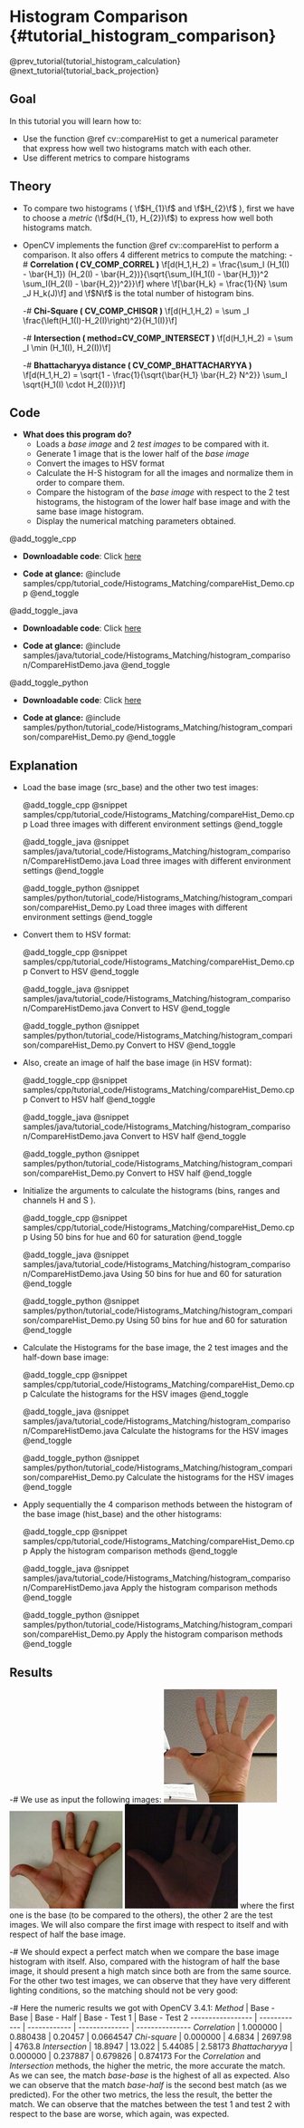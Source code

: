 Histogram Comparison {#tutorial_histogram_comparison}
====================

@prev_tutorial{tutorial_histogram_calculation}
@next_tutorial{tutorial_back_projection}

Goal
----

In this tutorial you will learn how to:

-   Use the function @ref cv::compareHist to get a numerical parameter that express how well two
    histograms match with each other.
-   Use different metrics to compare histograms

Theory
------

-   To compare two histograms ( \f$H_{1}\f$ and \f$H_{2}\f$ ), first we have to choose a *metric*
    (\f$d(H_{1}, H_{2})\f$) to express how well both histograms match.
-   OpenCV implements the function @ref cv::compareHist to perform a comparison. It also offers 4
    different metrics to compute the matching:
    -#  **Correlation ( CV_COMP_CORREL )**
        \f[d(H_1,H_2) =  \frac{\sum_I (H_1(I) - \bar{H_1}) (H_2(I) - \bar{H_2})}{\sqrt{\sum_I(H_1(I) - \bar{H_1})^2 \sum_I(H_2(I) - \bar{H_2})^2}}\f]
        where
        \f[\bar{H_k} =  \frac{1}{N} \sum _J H_k(J)\f]
        and \f$N\f$ is the total number of histogram bins.

    -#  **Chi-Square ( CV_COMP_CHISQR )**
        \f[d(H_1,H_2) =  \sum _I  \frac{\left(H_1(I)-H_2(I)\right)^2}{H_1(I)}\f]

    -#  **Intersection ( method=CV_COMP_INTERSECT )**
        \f[d(H_1,H_2) =  \sum _I  \min (H_1(I), H_2(I))\f]

    -#  **Bhattacharyya distance ( CV_COMP_BHATTACHARYYA )**
        \f[d(H_1,H_2) =  \sqrt{1 - \frac{1}{\sqrt{\bar{H_1} \bar{H_2} N^2}} \sum_I \sqrt{H_1(I) \cdot H_2(I)}}\f]

Code
----

-   **What does this program do?**
    -   Loads a *base image* and 2 *test images* to be compared with it.
    -   Generate 1 image that is the lower half of the *base image*
    -   Convert the images to HSV format
    -   Calculate the H-S histogram for all the images and normalize them in order to compare them.
    -   Compare the histogram of the *base image* with respect to the 2 test histograms, the
        histogram of the lower half base image and with the same base image histogram.
    -   Display the numerical matching parameters obtained.

@add_toggle_cpp
-   **Downloadable code**: Click
    [here](https://github.com/opencv/opencv/tree/master/samples/cpp/tutorial_code/Histograms_Matching/compareHist_Demo.cpp)

-   **Code at glance:**
    @include samples/cpp/tutorial_code/Histograms_Matching/compareHist_Demo.cpp
@end_toggle

@add_toggle_java
-   **Downloadable code**: Click
    [here](https://github.com/opencv/opencv/tree/master/samples/java/tutorial_code/Histograms_Matching/histogram_comparison/CompareHistDemo.java)

-   **Code at glance:**
    @include samples/java/tutorial_code/Histograms_Matching/histogram_comparison/CompareHistDemo.java
@end_toggle

@add_toggle_python
-   **Downloadable code**: Click
    [here](https://github.com/opencv/opencv/tree/master/samples/python/tutorial_code/Histograms_Matching/histogram_comparison/compareHist_Demo.py)

-   **Code at glance:**
    @include samples/python/tutorial_code/Histograms_Matching/histogram_comparison/compareHist_Demo.py
@end_toggle

Explanation
-----------

-   Load the base image (src_base) and the other two test images:

    @add_toggle_cpp
    @snippet samples/cpp/tutorial_code/Histograms_Matching/compareHist_Demo.cpp Load three images with different environment settings
    @end_toggle

    @add_toggle_java
    @snippet samples/java/tutorial_code/Histograms_Matching/histogram_comparison/CompareHistDemo.java Load three images with different environment settings
    @end_toggle

    @add_toggle_python
    @snippet samples/python/tutorial_code/Histograms_Matching/histogram_comparison/compareHist_Demo.py Load three images with different environment settings
    @end_toggle

-   Convert them to HSV format:

    @add_toggle_cpp
    @snippet samples/cpp/tutorial_code/Histograms_Matching/compareHist_Demo.cpp Convert to HSV
    @end_toggle

    @add_toggle_java
    @snippet samples/java/tutorial_code/Histograms_Matching/histogram_comparison/CompareHistDemo.java Convert to HSV
    @end_toggle

    @add_toggle_python
    @snippet samples/python/tutorial_code/Histograms_Matching/histogram_comparison/compareHist_Demo.py Convert to HSV
    @end_toggle

-   Also, create an image of half the base image (in HSV format):

    @add_toggle_cpp
    @snippet samples/cpp/tutorial_code/Histograms_Matching/compareHist_Demo.cpp Convert to HSV half
    @end_toggle

    @add_toggle_java
    @snippet samples/java/tutorial_code/Histograms_Matching/histogram_comparison/CompareHistDemo.java Convert to HSV half
    @end_toggle

    @add_toggle_python
    @snippet samples/python/tutorial_code/Histograms_Matching/histogram_comparison/compareHist_Demo.py Convert to HSV half
    @end_toggle

-   Initialize the arguments to calculate the histograms (bins, ranges and channels H and S ).

    @add_toggle_cpp
    @snippet samples/cpp/tutorial_code/Histograms_Matching/compareHist_Demo.cpp Using 50 bins for hue and 60 for saturation
    @end_toggle

    @add_toggle_java
    @snippet samples/java/tutorial_code/Histograms_Matching/histogram_comparison/CompareHistDemo.java Using 50 bins for hue and 60 for saturation
    @end_toggle

    @add_toggle_python
    @snippet samples/python/tutorial_code/Histograms_Matching/histogram_comparison/compareHist_Demo.py Using 50 bins for hue and 60 for saturation
    @end_toggle

-   Calculate the Histograms for the base image, the 2 test images and the half-down base image:

    @add_toggle_cpp
    @snippet samples/cpp/tutorial_code/Histograms_Matching/compareHist_Demo.cpp Calculate the histograms for the HSV images
    @end_toggle

    @add_toggle_java
    @snippet samples/java/tutorial_code/Histograms_Matching/histogram_comparison/CompareHistDemo.java Calculate the histograms for the HSV images
    @end_toggle

    @add_toggle_python
    @snippet samples/python/tutorial_code/Histograms_Matching/histogram_comparison/compareHist_Demo.py Calculate the histograms for the HSV images
    @end_toggle

-   Apply sequentially the 4 comparison methods between the histogram of the base image (hist_base)
    and the other histograms:

    @add_toggle_cpp
    @snippet samples/cpp/tutorial_code/Histograms_Matching/compareHist_Demo.cpp Apply the histogram comparison methods
    @end_toggle

    @add_toggle_java
    @snippet samples/java/tutorial_code/Histograms_Matching/histogram_comparison/CompareHistDemo.java Apply the histogram comparison methods
    @end_toggle

    @add_toggle_python
    @snippet samples/python/tutorial_code/Histograms_Matching/histogram_comparison/compareHist_Demo.py Apply the histogram comparison methods
    @end_toggle

Results
-------

-#  We use as input the following images:
    ![Base_0](images/Histogram_Comparison_Source_0.jpg)
    ![Test_1](images/Histogram_Comparison_Source_1.jpg)
    ![Test_2](images/Histogram_Comparison_Source_2.jpg)
    where the first one is the base (to be compared to the others), the other 2 are the test images.
    We will also compare the first image with respect to itself and with respect of half the base
    image.

-#  We should expect a perfect match when we compare the base image histogram with itself. Also,
    compared with the histogram of half the base image, it should present a high match since both
    are from the same source. For the other two test images, we can observe that they have very
    different lighting conditions, so the matching should not be very good:

-#  Here the numeric results we got with OpenCV 3.4.1:
      *Method*        |  Base - Base |  Base - Half |  Base - Test 1 |  Base - Test 2
    ----------------- | ------------ | ------------ | -------------- | ---------------
      *Correlation*   |  1.000000    |  0.880438    |  0.20457       |  0.0664547
      *Chi-square*    |  0.000000    |  4.6834      |  2697.98       |  4763.8
      *Intersection*  |  18.8947     |  13.022      |  5.44085       |  2.58173
      *Bhattacharyya* |  0.000000    |  0.237887    |  0.679826      |  0.874173
    For the *Correlation* and *Intersection* methods, the higher the metric, the more accurate the
    match. As we can see, the match *base-base* is the highest of all as expected. Also we can observe
    that the match *base-half* is the second best match (as we predicted). For the other two metrics,
    the less the result, the better the match. We can observe that the matches between the test 1 and
    test 2 with respect to the base are worse, which again, was expected.
